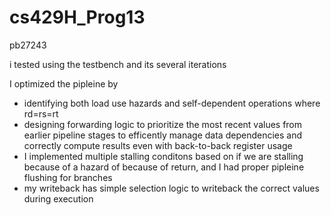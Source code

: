 # cs429H_Prog13

pb27243

i tested using the testbench and its several iterations

I optimized the pipleine by 

- identifying both load use hazards and self-dependent operations where rd=rs=rt
- designing forwarding logic to prioritize the most recent values from earlier pipeline stages to efficently manage data dependencies and correctly compute results even with back-to-back register usage
- I implemented multiple stalling conditons based on if we are stalling because of a hazard of because of return, and I had proper pipleine flushing for branches
- my writeback has simple selection logic to writeback the correct values during execution

